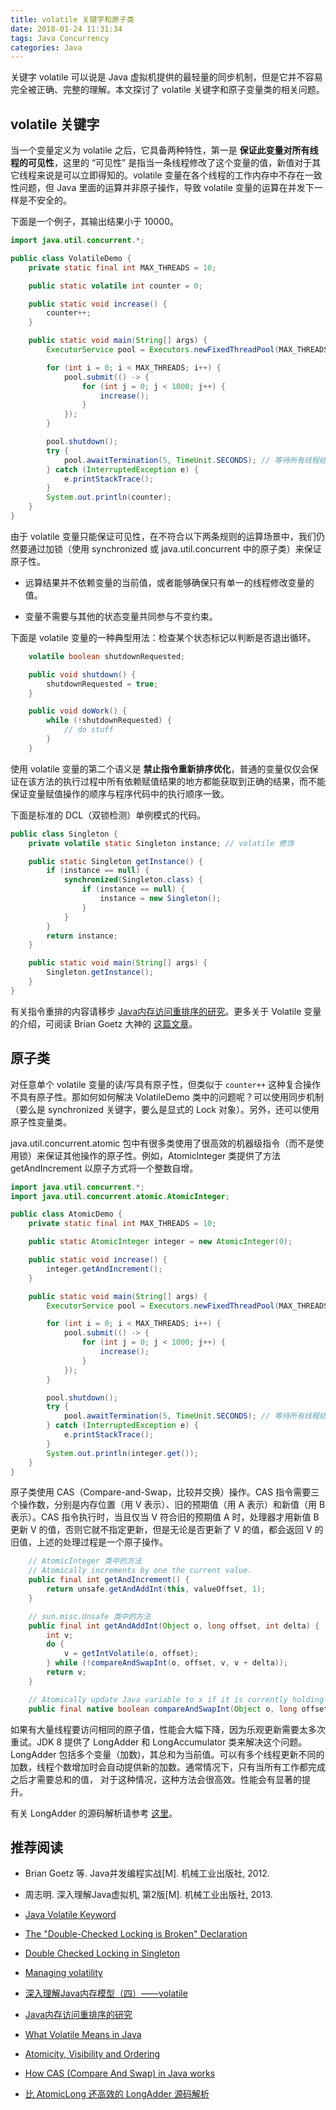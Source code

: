 ```yaml
---
title: volatile 关键字和原子类
date: 2018-01-24 11:31:34
tags: Java Concurrency
categories: Java
---
```


关键字 volatile 可以说是 Java 虚拟机提供的最轻量的同步机制，但是它并不容易完全被正确、完整的理解。本文探讨了 volatile 关键字和原子变量类的相关问题。

## volatile 关键字

当一个变量定义为 volatile 之后，它具备两种特性，第一是 **保证此变量对所有线程的可见性**，这里的 “可见性” 是指当一条线程修改了这个变量的值，新值对于其它线程来说是可以立即得知的。volatile 变量在各个线程的工作内存中不存在一致性问题，但 Java 里面的运算并非原子操作，导致 volatile 变量的运算在并发下一样是不安全的。

<!-- more -->

下面是一个例子，其输出结果小于 10000。

```java
import java.util.concurrent.*;

public class VolatileDemo {
    private static final int MAX_THREADS = 10;

    public static volatile int counter = 0;

    public static void increase() {
        counter++;
    }

    public static void main(String[] args) {
        ExecutorService pool = Executors.newFixedThreadPool(MAX_THREADS);

        for (int i = 0; i < MAX_THREADS; i++) {
            pool.submit(() -> {
                for (int j = 0; j < 1000; j++) {
                    increase();
                }
            });
        }

        pool.shutdown();
        try {
            pool.awaitTermination(5, TimeUnit.SECONDS); // 等待所有线程结束
        } catch (InterruptedException e) {
            e.printStackTrace();
        }
        System.out.println(counter);
    }
}
```

由于 volatile 变量只能保证可见性，在不符合以下两条规则的运算场景中，我们仍然要通过加锁（使用 synchronized 或 java.util.concurrent 中的原子类）来保证原子性。

* 远算结果并不依赖变量的当前值，或者能够确保只有单一的线程修改变量的值。

* 变量不需要与其他的状态变量共同参与不变约束。

下面是 volatile 变量的一种典型用法：检查某个状态标记以判断是否退出循环。

```java
    volatile boolean shutdownRequested;

    public void shutdown() {
        shutdownRequested = true;
    }

    public void doWork() {
        while (!shutdownRequested) {
            // do stuff
        }
    }
```

使用 volatile 变量的第二个语义是 **禁止指令重新排序优化**，普通的变量仅仅会保证在该方法的执行过程中所有依赖赋值结果的地方都能获取到正确的结果，而不能保证变量赋值操作的顺序与程序代码中的执行顺序一致。

下面是标准的 DCL（双锁检测）单例模式的代码。

```java
public class Singleton {
    private volatile static Singleton instance; // volatile 修饰

    public static Singleton getInstance() {
        if (instance == null) {
            synchronized(Singleton.class) {
                if (instance == null) {
                    instance = new Singleton();
                }
            }
        }
        return instance;
    }

    public static void main(String[] args) {
        Singleton.getInstance();
    }
}
```

有关指令重排的内容请移步 [Java内存访问重排序的研究](https://tech.meituan.com/java-memory-reordering.html)。更多关于 Volatile 变量的介绍，可阅读 Brian Goetz 大神的 [这篇文章](https://www.ibm.com/developerworks/java/library/j-jtp06197/)。

## 原子类

对任意单个 volatile 变量的读/写具有原子性，但类似于 `counter++` 这种复合操作不具有原子性。那如何如何解决 VolatileDemo 类中的问题呢？可以使用同步机制（要么是 synchronized 关键字，要么是显式的 Lock 对象）。另外，还可以使用原子性变量类。

java.util.concurrent.atomic 包中有很多类使用了很高效的机器级指令（而不是使用锁）来保证其他操作的原子性。例如，Atomiclnteger 类提供了方法 getAndIncrement 以原子方式将一个整数自增。

```java
import java.util.concurrent.*;
import java.util.concurrent.atomic.AtomicInteger;

public class AtomicDemo {
    private static final int MAX_THREADS = 10;

    public static AtomicInteger integer = new AtomicInteger(0);

    public static void increase() {
        integer.getAndIncrement();
    }

    public static void main(String[] args) {
        ExecutorService pool = Executors.newFixedThreadPool(MAX_THREADS);

        for (int i = 0; i < MAX_THREADS; i++) {
            pool.submit(() -> {
                for (int j = 0; j < 1000; j++) {
                    increase();
                }
            });
        }

        pool.shutdown();
        try {
            pool.awaitTermination(5, TimeUnit.SECONDS); // 等待所有线程结束
        } catch (InterruptedException e) {
            e.printStackTrace();
        }
        System.out.println(integer.get());
    }
}
```

原子类使用 CAS（Compare-and-Swap，比较并交换）操作。CAS 指令需要三个操作数，分别是内存位置（用 V 表示）、旧的预期值（用 A 表示）和新值（用 B 表示）。CAS 指令执行时，当且仅当 V 符合旧的预期值 A 时，处理器才用新值 B 更新 V 的值，否则它就不指定更新，但是无论是否更新了 V 的值，都会返回 V 的旧值，上述的处理过程是一个原子操作。

```java
    // AtomicInteger 类中的方法
    // Atomically increments by one the current value.
    public final int getAndIncrement() {
        return unsafe.getAndAddInt(this, valueOffset, 1);
    }

    // sun.misc.Unsafe 类中的方法
    public final int getAndAddInt(Object o, long offset, int delta) {
        int v;
        do {
            v = getIntVolatile(o, offset);
        } while (!compareAndSwapInt(o, offset, v, v + delta));
        return v;
    }

    // Atomically update Java variable to x if it is currently holding expected.
    public final native boolean compareAndSwapInt(Object o, long offset, int expected, int x);
```

如果有大量线程要访问相同的原子值，性能会大幅下降，因为乐观更新需要太多次重试。JDK 8 提供了 LongAdder 和 LongAccumulator 类来解决这个问题。LongAdder 包括多个变量（加数)，其总和为当前值。可以有多个线程更新不同的加数，线程个数增加时会自动提供新的加数。通常情况下，只有当所有工作都完成之后才需要总和的值， 对于这种情况，这种方法会很高效。性能会有显著的提升。

有关 LongAdder 的源码解析请参考 [这里](http://ifeve.com/atomiclong-and-longadder/)。

## 推荐阅读

* Brian Goetz 等. Java并发编程实战[M]. 机械工业出版社, 2012.

* 周志明. 深入理解Java虚拟机, 第2版[M]. 机械工业出版社, 2013.

* [Java Volatile Keyword](http://tutorials.jenkov.com/java-concurrency/volatile.html)

* [The "Double-Checked Locking is Broken" Declaration](https://www.cs.umd.edu/~pugh/java/memoryModel/DoubleCheckedLocking.html)

* [Double Checked Locking in Singleton](https://stackoverflow.com/questions/18093735/double-checked-locking-in-singleton)

* [Managing volatility](https://www.ibm.com/developerworks/java/library/j-jtp06197/)

* [深入理解Java内存模型（四）——volatile](http://www.infoq.com/cn/articles/java-memory-model-4)

* [Java内存访问重排序的研究](https://tech.meituan.com/java-memory-reordering.html)

* [What Volatile Means in Java](http://jeremymanson.blogspot.com/2008/11/what-volatile-means-in-java.html)

* [Atomicity, Visibility and Ordering](http://jeremymanson.blogspot.com/2007/08/atomicity-visibility-and-ordering.html)

* [How CAS (Compare And Swap) in Java works](https://dzone.com/articles/how-cas-compare-and-swap-java)

* [比 AtomicLong 还高效的 LongAdder 源码解析](http://ifeve.com/atomiclong-and-longadder/)